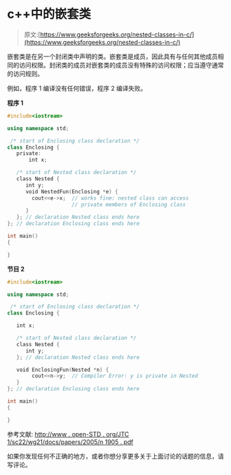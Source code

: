 # c++中的嵌套类

> 原文:[https://www.geeksforgeeks.org/nested-classes-in-c/](https://www.geeksforgeeks.org/nested-classes-in-c/)

嵌套类是在另一个封闭类中声明的类。嵌套类是成员，因此具有与任何其他成员相同的访问权限。封闭类的成员对嵌套类的成员没有特殊的访问权限；应当遵守通常的访问规则。

例如，程序 1 编译没有任何错误，程序 2 编译失败。

**程序 1**

```cpp
#include<iostream>

using namespace std;

 /* start of Enclosing class declaration */  
class Enclosing {      
   private:   
       int x;

   /* start of Nested class declaration */  
   class Nested {
      int y;   
      void NestedFun(Enclosing *e) {
        cout<<e->x;  // works fine: nested class can access 
                     // private members of Enclosing class
      }       
   }; // declaration Nested class ends here
}; // declaration Enclosing class ends here

int main()
{     

}
```

**节目 2**

```cpp
#include<iostream>

using namespace std;

 /* start of Enclosing class declaration */  
class Enclosing {      

   int x;

   /* start of Nested class declaration */  
   class Nested {
      int y;   
   }; // declaration Nested class ends here

   void EnclosingFun(Nested *n) {
        cout<<n->y;  // Compiler Error: y is private in Nested
   }      
}; // declaration Enclosing class ends here

int main()
{ 

}
```

参考文献:
[http://www . open-STD . org/JTC 1/sc22/wg21/docs/papers/2005/n 1905 . pdf](http://www.open-std.org/jtc1/sc22/wg21/docs/papers/2005/n1905.pdf)

如果你发现任何不正确的地方，或者你想分享更多关于上面讨论的话题的信息，请写评论。